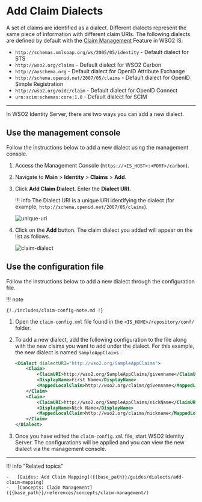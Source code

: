 # Add Claim Dialects

A set of claims are identified as a dialect. Different dialects represent the same piece of information with different claim URIs. The following dialects are defined by default with the [Claim Management]({{base_path}}/references/concepts/claim-management) Feature in WSO2 IS.

- `http://schemas.xmlsoap.org/ws/2005/05/identity` - Default dialect for STS
- `http://wso2.org/claims` - Default dialect for WSO2 Carbon
- `http://axschema.org` - Default dialect for OpenID Attribute Exchange
- `http://schema.openid.net/2007/05/claims` - Default dialect for OpenID Simple Registration
- `http://wso2.org/oidc/claim` - Default dialect for OpenID Connect
- `urn:scim:schemas:core:1.0` - Default dialect for SCIM

---

In WSO2 Identity Server, there are two ways you can add a new dialect.

## Use the management console

Follow the instructions below to add a new dialect using the management console. 

1.  Access the Management Console (`https://<IS_HOST>:<PORT>/carbon`).
2.  Navigate to **Main** > **Identity** > **Claims** > **Add**.
3.  Click **Add Claim Dialect**. Enter the **Dialect URI.**

    !!! info 
        The Dialect URI is a unique URI identifying the dialect (for example, `http://schema.openid.net/2007/05/claims`).

    ![unique-uri]({{base_path}}/assets/img/guides/unique-uri.png)

4.  Click on the **Add** button. The claim dialect you added will appear on the list as follows.

    ![claim-dialect]({{base_path}}/assets/img/guides/claim-dialect.png)

## Use the configuration file

Follow the instructions below to add a new dialect through the configuration file.

!!! note

    {!./includes/claim-config-note.md !}

1.  Open the `claim-config.xml` file found in the
    `<IS_HOME>/repository/conf/` folder.

2.  To add a new dialect, add the following configuration to the
    file along with the new claims you want to add under the dialect.
    For this example, the new dialect is named
    `SampleAppClaims` .

    ```xml
    <Dialect dialectURI="http://wso2.org/SampleAppClaims">
        <Claim>
            <ClaimURI>http://wso2.org/SampleAppClaims/givenname</ClaimURI>
            <DisplayName>First Name</DisplayName>
            <MappedLocalClaim>http://wso2.org/claims/givenname</MappedLocalClaim>
        </Claim>
        <Claim>
            <ClaimURI>http://wso2.org/SampleAppClaims/nickName</ClaimURI>
            <DisplayName>Nick Name</DisplayName>
            <MappedLocalClaim>http://wso2.org/claims/nickname</MappedLocalClaim>
        </Claim>
    </Dialect>
    ```

3.  Once you have edited the `claim-config.xml` file, start WSO2 Identity Server. The configurations will be applied
    and you can view the new dialect via the management console.
    
----

!!! info "Related topics"

    -   [Guides: Add Claim Mapping]({{base_path}}/guides/dialects/add-claim-mapping)
    -   [Concepts: Claim Management]({{base_path}}/references/concepts/claim-management/)
